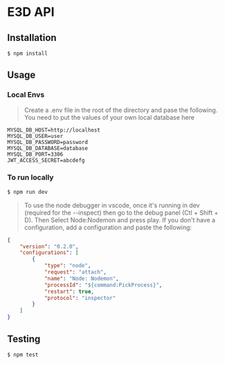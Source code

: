 # E3D API

## Installation

``` sh
$ npm install
```

## Usage

### Local Envs
> Create a .env file in the root of the directory and pase the following.
> You need to put the values of your own local database here

```
MYSQL_DB_HOST=http://localhost
MYSQL_DB_USER=user
MYSQL_DB_PASSWORD=password
MYSQL_DB_DATABASE=database
MYSQL_DB_PORT=3306
JWT_ACCESS_SECRET=abcdefg

```

###  To run locally
``` sh
$ npm run dev
```

> To use the node debugger in vscode, once it's running in dev (required for the --inspect) then go to the debug panel (Ctl + Shift + D). Then Select Node:Nodemon and press play. If you don't have a configuration, add a configuration and paste the following:

``` json
{
    "version": "0.2.0",
    "configurations": [
        {
            "type": "node",
            "request": "attach",
            "name": "Node: Nodemon",
            "processId": "${command:PickProcess}",
            "restart": true,
            "protocol": "inspector"
        }
    ]
}

```

## Testing

``` sh
$ npm test
```

